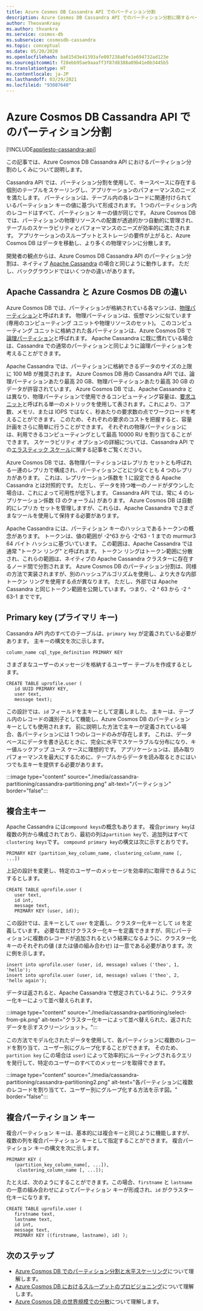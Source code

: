 ```yaml
---
title: Azure Cosmos DB Cassandra API でのパーティション分割
description: Azure Cosmos DB Cassandra API でのパーティション分割に関するページをご覧ください
author: TheovanKraay
ms.author: thvankra
ms.service: cosmos-db
ms.subservice: cosmosdb-cassandra
ms.topic: conceptual
ms.date: 05/20/2020
ms.openlocfilehash: ba615d3e41393afe007238a0fe1e694732ad123e
ms.sourcegitcommit: f28ebb95ae9aaaff3f87d8388a09b41e0b3445b5
ms.translationtype: HT
ms.contentlocale: ja-JP
ms.lasthandoff: 03/29/2021
ms.locfileid: "93087640"
---
```

# <a name="partitioning-in-azure-cosmos-db-cassandra-api"></a>Azure Cosmos DB Cassandra API でのパーティション分割
[!INCLUDE[appliesto-cassandra-api](includes/appliesto-cassandra-api.md)]

この記事では、Azure Cosmos DB Cassandra API におけるパーティション分割のしくみについて説明します。 

Cassandra API では、パーティション分割を使用して、キースペースに存在する個別のテーブルをスケーリングし、アプリケーションのパフォーマンスのニーズを満たします。 パーティションは、テーブル内の各レコードに関連付けられているパーティション キーの値に基づいて形成されます。 1 つのパーティション内のレコードはすべて、パーティション キーの値が同じです。 Azure Cosmos DB では、パーティションの物理リソースへの配置が透過的かつ自動的に管理され、テーブルのスケーラビリティとパフォーマンスのニーズが効率的に満たされます。 アプリケーションのスループットとストレージの要件が上がると、Azure Cosmos DB はデータを移動し、より多くの物理マシンに分散します。

開発者の観点からは、Azure Cosmos DB Cassandra API のパーティション分割は、ネイティブ [Apache Cassandra](https://cassandra.apache.org/) の場合と同じように動作します。 ただし、バックグラウンドではいくつかの違いがあります。 


## <a name="differences-between-apache-cassandra-and-azure-cosmos-db"></a>Apache Cassandra と Azure Cosmos DB の違い

Azure Cosmos DB では、パーティションが格納されている各マシンは、[物理パーティション](partitioning-overview.md#physical-partitions)と呼ばれます。 物理パーティションは、仮想マシンに似ています (専用のコンピューティング ユニットや物理リソースのセット)。 このコンピューティング ユニットに格納された各パーティションは、Azure Cosmos DB で[論理パーティション](partitioning-overview.md#logical-partitions)と呼ばれます。 Apache Cassandra に既に慣れている場合は、Cassandra での通常のパーティションと同じように論理パーティションを考えることができます。 

Apache Cassandra では、パーティションに格納できるデータのサイズの上限に 100 MB が推奨されます。 Azure Cosmos DB 用の Cassandra API では、論理パーティションあたり最高 20 GB、物理パーティションあたり最高 30 GB のデータが許容されています。 Azure Cosmos DB では、Apache Cassandra とは異なり、物理パーティションで使用できるコンピューティング容量は、[要求ユニット](request-units.md)と呼ばれる単一のメトリックを使用して表されます。これにより、コア数、メモリ、または IOPS ではなく、秒あたりの要求数の点でワークロードを考えることができます。 このため、それぞれの要求のコストを把握すると、容量計画をさらに簡単に行うことができます。 それぞれの物理パーティションには、利用できるコンピューティングとして最高 10000 RU を割り当てることができます。 スケーラビリティ オプションの詳細については、Cassandra API での[エラスティック スケール](manage-scale-cassandra.md)に関する記事をご覧ください。 

Azure Cosmos DB では、各物理パーティションはレプリカ セットとも呼ばれる一連のレプリカで構成され、パーティションごとに少なくとも 4 つのレプリカがあります。 これは、レプリケーション係数を 1 に設定できる Apache Cassandra とは対照的です。 ただし、データを持つ唯一のノードがダウンした場合は、これによって可用性が低下します。 Cassandra API では、常に 4 のレプリケーション係数 (3 のクォーラム) があります。 Azure Cosmos DB は自動的にレプリカ セットを管理しますが、これらは、Apache Cassandra でさまざまなツールを使用して保持する必要があります。 

Apache Cassandra には、パーティション キーのハッシュであるトークンの概念があります。 トークンは、値の範囲が -2^63 から -2^63 - 1 までの murmur3 64 バイト ハッシュに基づいています。 この範囲は、Apache Cassandra では通常 "トークン リング" と呼ばれます。 トークン リングはトークン範囲に分散され、これらの範囲は、ネイティブの Apache Cassandra クラスターに存在するノード間で分割されます。 Azure Cosmos DB のパーティション分割は、同様の方法で実装されますが、別のハッシュアルゴリズムを使用し、より大きな内部トークン リングを使用する点が異なります。 ただし、外部では Apache Cassandra と同じトークン範囲を公開しています。つまり、-2 ^ 63 から -2 ^ 63-1 までです。


## <a name="primary-key"></a>Primary key (プライマリ キー)

Cassandra API 内のすべてのテーブルは、`primary key` が定義されている必要があります。 主キーの構文を次に示します。

```shell
column_name cql_type_definition PRIMARY KEY
```

さまざまなユーザーのメッセージを格納するユーザー テーブルを作成するとします。

```shell
CREATE TABLE uprofile.user ( 
   id UUID PRIMARY KEY, 
   user text,  
   message text);
```

この設計では、`id` フィールドを主キーとして定義しました。 主キーは、テーブル内のレコードの識別子として機能し、Azure Cosmos DB のパーティション キーとしても使用されます。 前に説明した方法で主キーが定義されている場合、各パーティションには 1 つのレコードのみが存在します。 これは、データベースにデータを書き込むときに、完全に水平でスケーラブルな分布になり、キー値ルックアップ ユース ケースに理想的です。 アプリケーションは、読み取りパフォーマンスを最大にするために、テーブルからデータを読み取るときにはいつでも主キーを提供する必要があります。 

:::image type="content" source="./media/cassandra-partitioning/cassandra-partitioning.png" alt-text="パーティション" border="false":::


## <a name="compound-primary-key"></a>複合主キー

Apache Cassandra には`compound keys`の概念もあります。 複合`primary key`は複数の列から構成されており、最初の列は`partition key`で、追加列はすべて`clustering keys`です。 `compound primary key`の構文は次に示すとおりです。

```shell
PRIMARY KEY (partition_key_column_name, clustering_column_name [, ...])
```

上記の設計を変更し、特定のユーザーのメッセージを効率的に取得できるようにするとします。

```shell
CREATE TABLE uprofile.user (
   user text,  
   id int, 
   message text, 
   PRIMARY KEY (user, id));
```

この設計では、主キーとして `user` を定義し、クラスター化キーとして `id` を定義しています。 必要な数だけクラスター化キーを定義できますが、同じパーティションに複数のレコードが追加されるという結果になるように、クラスター化キーのそれぞれの値 (または値の組み合わせ) は一意である必要があります。次に例を示します。

```shell
insert into uprofile.user (user, id, message) values ('theo', 1, 'hello');
insert into uprofile.user (user, id, message) values ('theo', 2, 'hello again');
```

データは返されると、Apache Cassandra で想定されているように、クラスター化キーによって並べ替えられます。

:::image type="content" source="./media/cassandra-partitioning/select-from-pk.png" alt-text="クラスター化キーによって並べ替えられた、返されたデータを示すスクリーンショット。":::

この方法でモデル化されたデータを使用して、各パーティションに複数のレコードを割り当て、ユーザー別にグループ化することができます。 そのため、`partition key` (この場合は `user`) によって効率的にルーティングされるクエリを発行して、特定のユーザーのすべてのメッセージを取得できます。 

:::image type="content" source="./media/cassandra-partitioning/cassandra-partitioning2.png" alt-text="各パーティションに複数のレコードを割り当てて、ユーザー別にグループ化する方法を示す図。" border="false":::


## <a name="composite-partition-key"></a>複合パーティション キー

複合パーティション キーは、基本的には複合キーと同じように機能しますが、複数の列を複合パーティション キーとして指定することができます。 複合パーティション キーの構文を次に示します。

```shell
PRIMARY KEY (
   (partition_key_column_name[, ...]), 
    clustering_column_name [, ...]);
```
たとえば、次のようにすることができます。この場合、`firstname` と `lastname` の一意の組み合わせによってパーティション キーが形成され、`id` がクラスター化キーになります。

```shell
CREATE TABLE uprofile.user ( 
   firstname text, 
   lastname text,
   id int,  
   message text, 
   PRIMARY KEY ((firstname, lastname), id) );
```

## <a name="next-steps"></a>次のステップ

* [Azure Cosmos DB でのパーティション分割と水平スケーリング](partitioning-overview.md)について理解します。
* [Azure Cosmos DB におけるスループットのプロビジョニング](request-units.md)について理解します。
* [Azure Cosmos DB の世界規模での分散](distribute-data-globally.md)について理解します。
